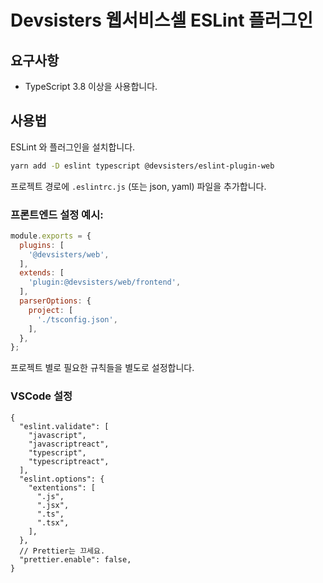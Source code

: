 # Devsisters 웹서비스셀 ESLint 플러그인

## 요구사항

- TypeScript 3.8 이상을 사용합니다.

## 사용법

ESLint 와 플러그인을 설치합니다.

```bash
yarn add -D eslint typescript @devsisters/eslint-plugin-web
```

프로젝트 경로에 `.eslintrc.js` (또는 json, yaml) 파일을 추가합니다.

### 프론트엔드 설정 예시:

```js
module.exports = {
  plugins: [
    '@devsisters/web',
  ],
  extends: [
    'plugin:@devsisters/web/frontend',
  ],
  parserOptions: {
    project: [
      './tsconfig.json',
    ],
  },
};
```

프로젝트 별로 필요한 규칙들을 별도로 설정합니다.

### VSCode 설정

```json5
{
  "eslint.validate": [
    "javascript",
    "javascriptreact",
    "typescript",
    "typescriptreact",
  ],
  "eslint.options": {
    "extentions": [
      ".js",
      ".jsx",
      ".ts",
      ".tsx",
    ],
  },
  // Prettier는 끄세요.
  "prettier.enable": false,
}
```
